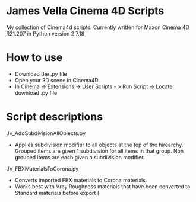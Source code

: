 # James Vella Cinema 4D Scripts 
My collection of Cinema4d scripts. Currently written for Maxon Cinema 4D R21.207 in Python version 2.7.18

# How to use
- Download the .py file
- Open your 3D scene in Cinema4D
- In Cinema -> Extensions -> User Scripts - > Run Script -> Locate download .py file

# Script descriptions
JV_AddSubdivisionAllObjects.py
- Applies subdivision modifier to all objects at the top of the hirearchy. Grouped items are given 1 subdivision for all items in that group. Non grouped items are each given a subdivision modifier.

JV_FBXMaterialsToCorona.py
- Converts imported FBX materials to Corona materials.
- Works best with Vray Roughness materials that have been converted to Standard materials before export (


